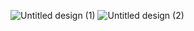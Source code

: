 ![Untitled design (1)](https://github.com/user-attachments/assets/381bc636-6ad1-40ac-9420-93d2991bca3b)
![Untitled design (2)](https://github.com/user-attachments/assets/e6d8b571-5275-4b05-80eb-0ba1ae8489d2)
